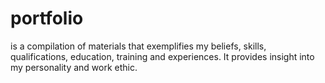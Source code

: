 # portfolio
is a compilation of materials that exemplifies my beliefs, skills, qualifications, education, training and experiences. It provides insight into my personality and work ethic.
